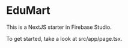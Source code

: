 # EduMart

This is a NextJS starter in Firebase Studio.

To get started, take a look at src/app/page.tsx.
